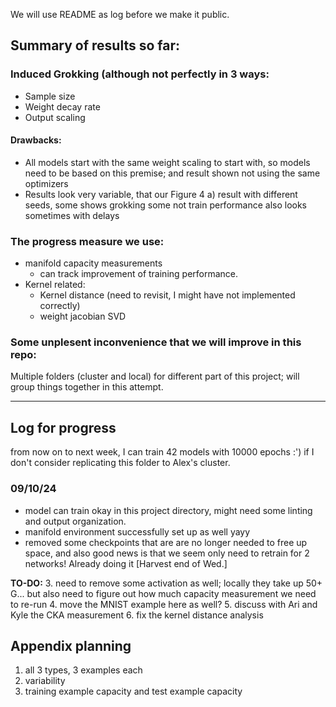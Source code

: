 We will use README as log before we make it public.

## Summary of results so far:

### Induced Grokking (although not perfectly in 3 ways:

- Sample size
- Weight decay rate
- Output scaling 

#### Drawbacks: 
- All models start with the same weight scaling to start with, so models need to be based on this premise; and result shown not using the same optimizers
- Results look very variable, that our Figure 4 a) result with different seeds, some shows grokking some not
train performance also looks sometimes with delays 

### The progress measure we use:
- manifold capacity measurements
    - can track improvement of training performance.
- Kernel related:
    - Kernel distance (need to revisit, I might have not implemented correctly)
    - weight jacobian SVD

### Some unplesent inconvenience that we will improve in this repo:
Multiple folders (cluster and local) for different part of this project; will group things together in this attempt.

***

## Log for progress

from now on to next week, I can train 42 models with 10000 epochs :') if I don't consider replicating this folder to Alex's cluster.

### 09/10/24
- model can train okay in this project directory, might need some linting and output organization.
- manifold environment successfully set up as well yayy
- removed some checkpoints that are are no longer needed to free up space, and also good news is that we seem only need to retrain for 2 networks! Already doing it [Harvest end of Wed.]


**TO-DO:**
3. need to remove some activation as well; locally they take up 50+ G... but also need to figure out how much capacity measurement we need to re-run
4. move the MNIST example here as well?
5. discuss with Ari and Kyle the CKA measurement
6. fix the kernel distance analysis

## Appendix planning

1. all 3 types, 3 examples each
2. variability 
3. training example capacity and test example capacity 
